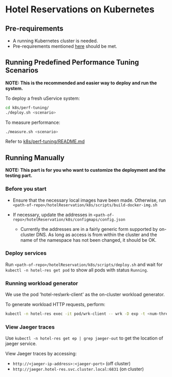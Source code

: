 # Hotel Reservations on Kubernetes

## Pre-requirements

- A running Kubernetes cluster is needed.
- Pre-requirements mentioned [here](https://github.com/intel-sandbox/DeathStarBenchPlusPlus/blob/master/hotelReservation/README.md) should be met.

## Running Predefined Performance Tuning Scenarios

**NOTE: This is the recommended and easier way to deploy and run the system.**

To deploy a fresh uService system:

``` bash
cd k8s/perf-tuning/
./deploy.sh <scenario>
```

To measure performance:

``` bash
./measure.sh <scenario>
```

Refer to [k8s/perf-tuning/README.md](https://github.com/intel-sandbox/DeathStarBenchPlusPlus/blob/master/hotelReservation/k8s/perf-tuning/README.md)

## Running Manually

**NOTE: This part is for you who want to customize the deployment and the testing part.** 

### Before you start

- Ensure that the necessary local images have been made. Otherwise, run `<path-of-repo>/hotelReservation/k8s/scripts/build-docker-img.sh`

- If necessary, update the addresses in `<path-of-repo>/hotelReservation/k8s/configmaps/config.json`
  - Currently the addresses are in a fairly generic form supported by on-cluster DNS. As long as
    access is from within the cluster and the name of the namespace has not been changed, it should be OK.

### Deploy services

Run `<path-of-repo>/hotelReservation/k8s/scripts/deploy.sh`
and wait for `kubectl -n hotel-res get pod` to show all pods with status `Running`.

### Running workload generator

We use the pod 'hotel-res\wrk-client' as the on-cluster workload generator.

To generate workload HTTP requests, perform:

``` bash
kubectl -n hotel-res exec -it pod/wrk-client -- wrk -D exp -t <num-threads> -c <num-conns> -d <duration> -L -s ./wrk2_lua_scripts/mixed-workload_type_1.lua http://frontend.hotel-res.svc.cluster.local:5000 -R <reqs-per-sec>
```

### View Jaeger traces

Use `kubectl -n hotel-res get ep | grep jaeger-out` to get the location of jaeger service.

View Jaeger traces by accessing:
- `http://<jaeger-ip-address>:<jaeger-port>`  (off cluster)
- `http://jaeger.hotel-res.svc.cluster.local:6831`  (on cluster)
